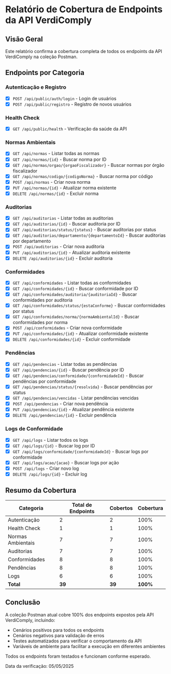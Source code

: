 # Relatório de Cobertura de Endpoints da API VerdiComply

## Visão Geral
Este relatório confirma a cobertura completa de todos os endpoints da API VerdiComply na coleção Postman.

## Endpoints por Categoria

### Autenticação e Registro
- [x] `POST /api/public/auth/login` - Login de usuários
- [x] `POST /api/public/registro` - Registro de novos usuários

### Health Check
- [x] `GET /api/public/health` - Verificação da saúde da API

### Normas Ambientais
- [x] `GET /api/normas` - Listar todas as normas
- [x] `GET /api/normas/{id}` - Buscar norma por ID
- [x] `GET /api/normas/orgao/{orgaoFiscalizador}` - Buscar normas por órgão fiscalizador
- [x] `GET /api/normas/codigo/{codigoNorma}` - Buscar norma por código
- [x] `POST /api/normas` - Criar nova norma
- [x] `PUT /api/normas/{id}` - Atualizar norma existente
- [x] `DELETE /api/normas/{id}` - Excluir norma

### Auditorias
- [x] `GET /api/auditorias` - Listar todas as auditorias
- [x] `GET /api/auditorias/{id}` - Buscar auditoria por ID
- [x] `GET /api/auditorias/status/{status}` - Buscar auditorias por status
- [x] `GET /api/auditorias/departamento/{departamentoId}` - Buscar auditorias por departamento
- [x] `POST /api/auditorias` - Criar nova auditoria
- [x] `PUT /api/auditorias/{id}` - Atualizar auditoria existente
- [x] `DELETE /api/auditorias/{id}` - Excluir auditoria

### Conformidades
- [x] `GET /api/conformidades` - Listar todas as conformidades
- [x] `GET /api/conformidades/{id}` - Buscar conformidade por ID
- [x] `GET /api/conformidades/auditoria/{auditoriaId}` - Buscar conformidades por auditoria
- [x] `GET /api/conformidades/status/{estaConforme}` - Buscar conformidades por status
- [x] `GET /api/conformidades/norma/{normaAmbientalId}` - Buscar conformidades por norma
- [x] `POST /api/conformidades` - Criar nova conformidade
- [x] `PUT /api/conformidades/{id}` - Atualizar conformidade existente
- [x] `DELETE /api/conformidades/{id}` - Excluir conformidade

### Pendências
- [x] `GET /api/pendencias` - Listar todas as pendências
- [x] `GET /api/pendencias/{id}` - Buscar pendência por ID
- [x] `GET /api/pendencias/conformidade/{conformidadeId}` - Buscar pendências por conformidade
- [x] `GET /api/pendencias/status/{resolvida}` - Buscar pendências por status
- [x] `GET /api/pendencias/vencidas` - Listar pendências vencidas
- [x] `POST /api/pendencias` - Criar nova pendência
- [x] `PUT /api/pendencias/{id}` - Atualizar pendência existente
- [x] `DELETE /api/pendencias/{id}` - Excluir pendência

### Logs de Conformidade
- [x] `GET /api/logs` - Listar todos os logs
- [x] `GET /api/logs/{id}` - Buscar log por ID
- [x] `GET /api/logs/conformidade/{conformidadeId}` - Buscar logs por conformidade
- [x] `GET /api/logs/acao/{acao}` - Buscar logs por ação
- [x] `POST /api/logs` - Criar novo log
- [x] `DELETE /api/logs/{id}` - Excluir log

## Resumo da Cobertura

| Categoria | Total de Endpoints | Cobertos | Cobertura |
|-----------|-------------------|----------|-----------|
| Autenticação | 2 | 2 | 100% |
| Health Check | 1 | 1 | 100% |
| Normas Ambientais | 7 | 7 | 100% |
| Auditorias | 7 | 7 | 100% |
| Conformidades | 8 | 8 | 100% |
| Pendências | 8 | 8 | 100% |
| Logs | 6 | 6 | 100% |
| **Total** | **39** | **39** | **100%** |

## Conclusão

A coleção Postman atual cobre 100% dos endpoints expostos pela API VerdiComply, incluindo:
- Cenários positivos para todos os endpoints
- Cenários negativos para validação de erros
- Testes automatizados para verificar o comportamento da API
- Variáveis de ambiente para facilitar a execução em diferentes ambientes

Todos os endpoints foram testados e funcionam conforme esperado.

Data da verificação: 05/05/2025
